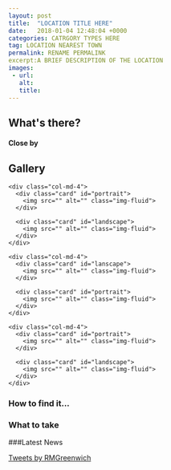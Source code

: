 ```yaml
---
layout: post
title:  "LOCATION TITLE HERE"
date:   2018-01-04 12:48:04 +0000
categories: CATRGORY TYPES HERE
tag: LOCATION NEAREST TOWN
permalink: RENAME PERMALINK
excerpt:A BRIEF DESCRIPTION OF THE LOCATION
images:
 - url: 
   alt: 
   title: 
---
```


## What's there?

#### Close by

## Gallery

<div class="container">

  <div class="row">

    <div class="col-md-4">
      <div class="card" id="portrait">
        <img src="" alt="" class="img-fluid">
      </div>

      <div class="card" id="landscape">
        <img src="" alt="" class="img-fluid">
      </div>  
    </div>

    <div class="col-md-4">
      <div class="card" id="lanscape">
        <img src="" alt="" class="img-fluid">
      </div>

      <div class="card" id="portrait">
        <img src="" alt="" class="img-fluid">
      </div>
    </div>

    <div class="col-md-4">
      <div class="card" id="portrait">
        <img src="" alt="" class="img-fluid">
      </div>

      <div class="card" id="landscape">
        <img src="" alt="" class="img-fluid">
      </div>
    </div>

  </div>      
</div>


### How to find it...


### What to take


###Latest News

<a class="twitter-timeline" data-width="1000" data-height="500" href="https://twitter.com/RMGreenwich?ref_src=twsrc%5Etfw">Tweets by RMGreenwich</a> <script async src="https://platform.twitter.com/widgets.js" charset="utf-8"></script>